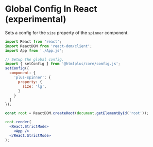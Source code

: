 # Global Config In React (experimental)

Sets a config for the `size` property of the `spinner` component.

```jsx
import React from 'react';
import ReactDOM from 'react-dom/client';
import App from './App.js';

// Setup the global config.
import { setConfig } from '@htmlplus/core/config.js';
setConfig({
  component: {
    'plus-spinner': {
      property: {
        size: 'lg',
      }
    }
  }
});

const root = ReactDOM.createRoot(document.getElementById('root'));

root.render(
  <React.StrictMode>
    <App />
  </React.StrictMode>
);
```
